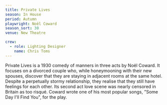 ```yaml
---
title: Private Lives
season: In House
period: Autumn
playwright: Noël Coward
season_sort: 30
venue: New Theatre

crew:
  - role: Lighting Designer
    name: Chris Toms
---
```


Private Lives is a 1930 comedy of manners in three acts by Noël Coward. It focuses on a divorced couple who, while honeymooning with their new spouses, discover that they are staying in adjacent rooms at the same hotel. Despite a perpetually stormy relationship, they realise that they still have feelings for each other. Its second act love scene was nearly censored in Britain as too risqué. Coward wrote one of his most popular songs, "Some Day I'll Find You", for the play.
